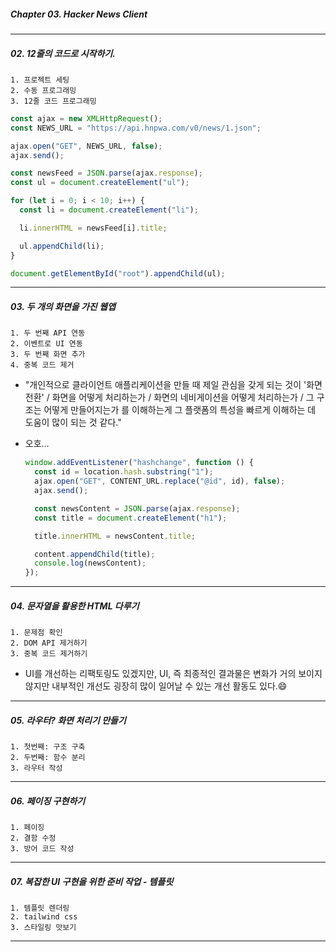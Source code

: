 ##### Chapter 03. Hacker News Client

---

##### 02. 12줄의 코드로 시작하기.

```
1. 프로젝트 세팅
2. 수동 프로그래밍
3. 12줄 코드 프로그래밍
```

```javascript
const ajax = new XMLHttpRequest();
const NEWS_URL = "https://api.hnpwa.com/v0/news/1.json";

ajax.open("GET", NEWS_URL, false);
ajax.send();

const newsFeed = JSON.parse(ajax.response);
const ul = document.createElement("ul");

for (let i = 0; i < 10; i++) {
  const li = document.createElement("li");

  li.innerHTML = newsFeed[i].title;

  ul.appendChild(li);
}

document.getElementById("root").appendChild(ul);
```

---

##### 03. 두 개의 화면을 가진 웹앱

```
1. 두 번째 API 연동
2. 이벤트로 UI 연동
3. 두 번째 화면 추가
4. 중복 코드 제거
```

- "개인적으로 클라이언트 애플리케이션을 만들 때 제일 관심을 갖게 되는 것이 '화면 전환' / 화면을 어떻게 처리하는가 / 화면의 네비게이션을 어떻게 처리하는가 / 그 구조는 어떻게 만들어지는가 를 이해하는게 그 플랫폼의 특성을 빠르게 이해하는 데 도움이 많이 되는 것 같다."

- 오호...

  ```javascript
  window.addEventListener("hashchange", function () {
    const id = location.hash.substring("1");
    ajax.open("GET", CONTENT_URL.replace("@id", id), false);
    ajax.send();

    const newsContent = JSON.parse(ajax.response);
    const title = document.createElement("h1");

    title.innerHTML = newsContent.title;

    content.appendChild(title);
    console.log(newsContent);
  });
  ```

---

##### 04. 문자열을 활용한 HTML 다루기

```
1. 문제점 확인
2. DOM API 제거하기
3. 중복 코드 제거하기
```

- UI를 개선하는 리팩토링도 있겠지만, UI, 즉 최종적인 결과물은 변화가 거의 보이지 않지만 내부적인 개선도 굉장히 많이 일어날 수 있는 개선 활동도 있다.😄

---

##### 05. 라우터? 화면 처리기 만들기

```
1. 첫번째: 구조 구축
2. 두번째: 함수 분리
3. 라우터 작성
```

---

##### 06. 페이징 구현하기

```
1. 페이징
2. 결함 수정
3. 방어 코드 작성
```

---

##### 07. 복잡한 UI 구현을 위한 준비 작업 - 템플릿

```
1. 템플릿 렌더링
2. tailwind css
3. 스타일링 맛보기
```

---
